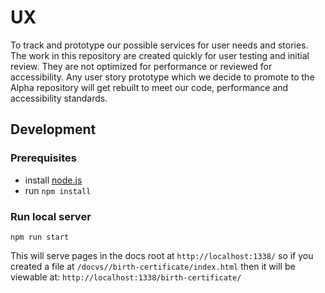 # UX

To track and prototype our possible services for user needs and stories. The work in this repository are created quickly for user testing and initial review. They are not optimized for performance or reviewed for accessibility. Any user story prototype which we decide to promote to the Alpha repository will get rebuilt to meet our code, performance and accessibility standards.

## Development

### Prerequisites

- install <a href="https://nodejs.org">node.js</a>
- run ```npm install```

### Run local server

```npm run start```

This will serve pages in the docs root at ```http://localhost:1338/``` so if you created a file at ```/docvs//birth-certificate/index.html``` then it will be viewable at: ```http://localhost:1338/birth-certificate/```
